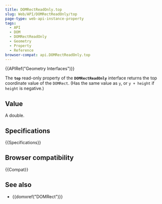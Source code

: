 ```yaml
---
title: DOMRectReadOnly.top
slug: Web/API/DOMRectReadOnly/top
page-type: web-api-instance-property
tags:
  - API
  - DOM
  - DOMRectReadOnly
  - Geometry
  - Property
  - Reference
browser-compat: api.DOMRectReadOnly.top
---
```


{{APIRef("Geometry Interfaces")}}

The **`top`** read-only property of the **`DOMRectReadOnly`** interface returns the top coordinate value of the `DOMRect`. (Has the same value as `y`, or `y + height` if `height` is negative.)

## Value

A double.

## Specifications

{{Specifications}}

## Browser compatibility

{{Compat}}

## See also

- {{domxref("DOMRect")}}
